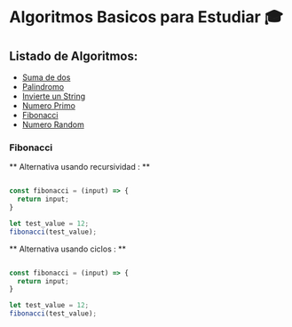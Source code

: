 # Algoritmos Basicos para Estudiar 🎓

## Listado de Algoritmos:

* [Suma de dos]()
* [Palindromo]()
* [Invierte un String]()
* [Numero Primo]()
* [Fibonacci](#fibonacci)
* [Numero Random]()

### Fibonacci

** Alternativa usando recursividad : **

```Javascript

const fibonacci = (input) => {
  return input;
}

let test_value = 12;
fibonacci(test_value);

```

** Alternativa usando ciclos : **

```Javascript

const fibonacci = (input) => {
  return input;
}

let test_value = 12;
fibonacci(test_value);
